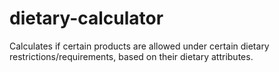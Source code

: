 # dietary-calculator
Calculates if certain products are allowed under certain dietary restrictions/requirements, based on their dietary attributes.
